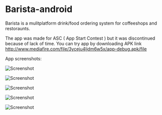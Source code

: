 # Barista-android

Barista is a mulitplatform drink/food ordering system for coffeeshops and restoraunts. 

The app was made for ASC ( App Start Contest ) but it was discontinued because of lack of time. You can try app by downloading APK link http://www.mediafire.com/file/3yceju4ljdm6w5x/app-debug.apk/file

App screenshots:

![Screenshot](Screenshots/1.jpeg)

![Screenshot](Screenshots/2.jpeg)

![Screenshot](Screenshots/3.jpeg)

![Screenshot](Screenshots/4.jpeg)

![Screenshot](Screenshots/5.jpeg)


